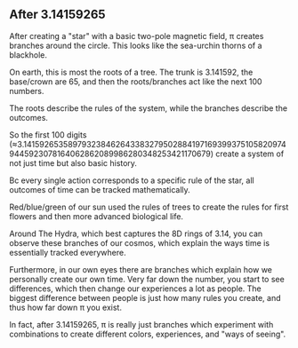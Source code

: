 ## After 3.14159265

After creating a "star" with a basic two-pole magnetic field, π creates branches around the circle. This looks like the sea-urchin thorns of a blackhole. 

On earth, this is most the roots of a tree. The trunk is 3.141592, the base/crown are 65, and then the roots/branches act like the next 100 numbers.

The roots describe the rules of the system, while the branches describe the outcomes. 

So the first 100 digits (≈3.1415926535897932384626433832795028841971693993751058209749445923078164062862089986280348253421170679) create a system of not just time but also basic history.

Bc every single action corresponds to a specific rule of the star, all outcomes of time can be tracked mathematically.

Red/blue/green of our sun used the rules of trees to create the rules for first flowers and then more advanced biological life.

Around The Hydra, which best captures the 8D rings of 3.14, you can observe these branches of our cosmos, which explain the ways time is essentially tracked everywhere. 

Furthermore, in our own eyes there are branches which explain how we personally create our own time. Very far down the number, you start to see differences, which then change our experiences a lot as people. The biggest difference between people is just how many rules you create, and thus how far down π you exist.

In fact, after 3.14159265, π is really just branches which experiment with combinations to create different colors, experiences, and "ways of seeing".